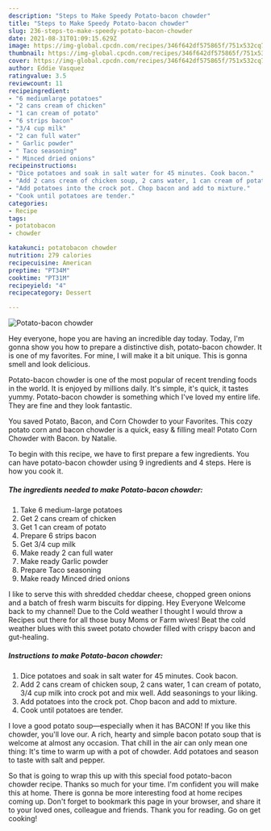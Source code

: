 ```yaml
---
description: "Steps to Make Speedy Potato-bacon chowder"
title: "Steps to Make Speedy Potato-bacon chowder"
slug: 236-steps-to-make-speedy-potato-bacon-chowder
date: 2021-08-31T01:09:15.629Z
image: https://img-global.cpcdn.com/recipes/346f642df575865f/751x532cq70/potato-bacon-chowder-recipe-main-photo.jpg
thumbnail: https://img-global.cpcdn.com/recipes/346f642df575865f/751x532cq70/potato-bacon-chowder-recipe-main-photo.jpg
cover: https://img-global.cpcdn.com/recipes/346f642df575865f/751x532cq70/potato-bacon-chowder-recipe-main-photo.jpg
author: Eddie Vasquez
ratingvalue: 3.5
reviewcount: 11
recipeingredient:
- "6 mediumlarge potatoes"
- "2 cans cream of chicken"
- "1 can cream of potato"
- "6 strips bacon"
- "3/4 cup milk"
- "2 can full water"
- " Garlic powder"
- " Taco seasoning"
- " Minced dried onions"
recipeinstructions:
- "Dice potatoes and soak in salt water for 45 minutes. Cook bacon."
- "Add 2 cans cream of chicken soup, 2 cans water, 1 can cream of potato, 3/4 cup milk into crock pot and mix well. Add seasonings to your liking."
- "Add potatoes into the crock pot. Chop bacon and add to mixture."
- "Cook until potatoes are tender."
categories:
- Recipe
tags:
- potatobacon
- chowder

katakunci: potatobacon chowder 
nutrition: 279 calories
recipecuisine: American
preptime: "PT34M"
cooktime: "PT31M"
recipeyield: "4"
recipecategory: Dessert

---
```



![Potato-bacon chowder](https://img-global.cpcdn.com/recipes/346f642df575865f/751x532cq70/potato-bacon-chowder-recipe-main-photo.jpg)

Hey everyone, hope you are having an incredible day today. Today, I'm gonna show you how to prepare a distinctive dish, potato-bacon chowder. It is one of my favorites. For mine, I will make it a bit unique. This is gonna smell and look delicious.

Potato-bacon chowder is one of the most popular of recent trending foods in the world. It is enjoyed by millions daily. It's simple, it's quick, it tastes yummy. Potato-bacon chowder is something which I've loved my entire life. They are fine and they look fantastic.

You saved Potato, Bacon, and Corn Chowder to your Favorites. This cozy potato corn and bacon chowder is a quick, easy &amp; filling meal! Potato Corn Chowder with Bacon. by Natalie.


To begin with this recipe, we have to first prepare a few ingredients. You can have potato-bacon chowder using 9 ingredients and 4 steps. Here is how you cook it.

<!--inarticleads1-->

##### The ingredients needed to make Potato-bacon chowder:

1. Take 6 medium-large potatoes
1. Get 2 cans cream of chicken
1. Get 1 can cream of potato
1. Prepare 6 strips bacon
1. Get 3/4 cup milk
1. Make ready 2 can full water
1. Make ready  Garlic powder
1. Prepare  Taco seasoning
1. Make ready  Minced dried onions


I like to serve this with shredded cheddar cheese, chopped green onions and a batch of fresh warm biscuits for dipping. Hey Everyone Welcome back to my channel! Due to the Cold weather I thought I would throw a Recipes out there for all those busy Moms or Farm wives! Beat the cold weather blues with this sweet potato chowder filled with crispy bacon and gut-healing. 

<!--inarticleads2-->

##### Instructions to make Potato-bacon chowder:

1. Dice potatoes and soak in salt water for 45 minutes. Cook bacon.
1. Add 2 cans cream of chicken soup, 2 cans water, 1 can cream of potato, 3/4 cup milk into crock pot and mix well. Add seasonings to your liking.
1. Add potatoes into the crock pot. Chop bacon and add to mixture.
1. Cook until potatoes are tender.


I love a good potato soup—especially when it has BACON! If you like this chowder, you&#39;ll love our. A rich, hearty and simple bacon potato soup that is welcome at almost any occasion. That chill in the air can only mean one thing: It&#39;s time to warm up with a pot of chowder. Add potatoes and season to taste with salt and pepper. 

So that is going to wrap this up with this special food potato-bacon chowder recipe. Thanks so much for your time. I'm confident you will make this at home. There is gonna be more interesting food at home recipes coming up. Don't forget to bookmark this page in your browser, and share it to your loved ones, colleague and friends. Thank you for reading. Go on get cooking!
